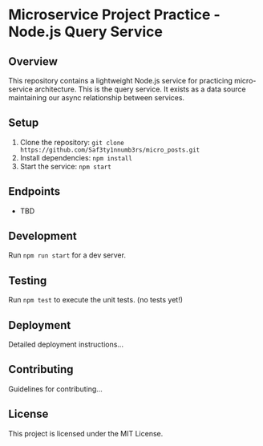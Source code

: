 # Microservice Project Practice - Node.js Query Service

## Overview

This repository contains a lightweight Node.js service for practicing micro-service architecture. This is the query service. It exists as a data source maintaining our async relationship between services.

## Setup

1. Clone the repository: `git clone https://github.com/Saf3ty1nnumb3rs/micro_posts.git`
2. Install dependencies: `npm install`
3. Start the service: `npm start`

## Endpoints

- TBD

## Development

Run `npm run start` for a dev server.

## Testing

Run `npm test` to execute the unit tests. (no tests yet!)

## Deployment

Detailed deployment instructions...

## Contributing

Guidelines for contributing...

## License

This project is licensed under the MIT License.
